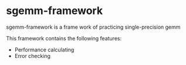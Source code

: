 # sgemm-framework

sgemm-framework is a frame work of practicing single-precision gemm

This framework contains the following features:
- Performance calculating
- Error checking